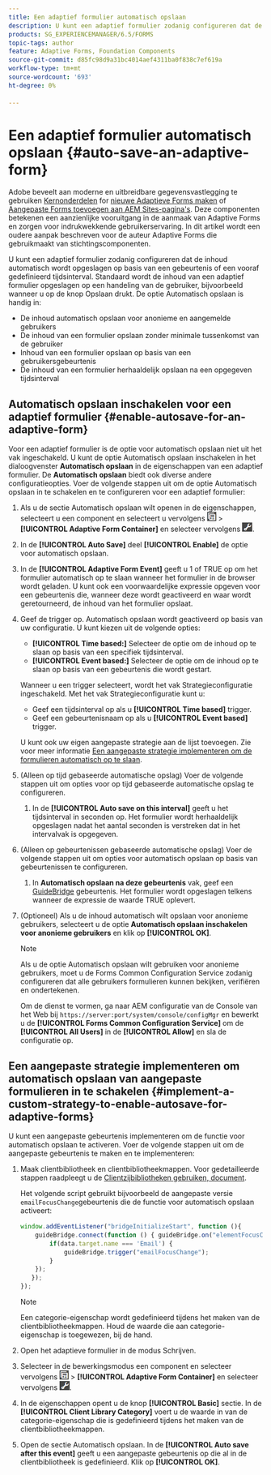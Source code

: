 ```yaml
---
title: Een adaptief formulier automatisch opslaan
description: U kunt een adaptief formulier zodanig configureren dat de inhoud automatisch wordt opgeslagen op basis van een gebeurtenis of een vooraf gedefinieerd tijdsinterval
products: SG_EXPERIENCEMANAGER/6.5/FORMS
topic-tags: author
feature: Adaptive Forms, Foundation Components
source-git-commit: d85fc98d9a31bc4014aef4311ba0f838c7ef619a
workflow-type: tm+mt
source-wordcount: '693'
ht-degree: 0%

---
```


# Een adaptief formulier automatisch opslaan {#auto-save-an-adaptive-form}

<span class="preview"> Adobe beveelt aan moderne en uitbreidbare gegevensvastlegging te gebruiken [Kernonderdelen](https://experienceleague.adobe.com/docs/experience-manager-core-components/using/adaptive-forms/introduction.html) for [nieuwe Adaptieve Forms maken](/help/forms/using/create-an-adaptive-form-core-components.md) of [Aangepaste Forms toevoegen aan AEM Sites-pagina&#39;s](/help/forms/using/create-or-add-an-adaptive-form-to-aem-sites-page.md). Deze componenten betekenen een aanzienlijke vooruitgang in de aanmaak van Adaptive Forms en zorgen voor indrukwekkende gebruikerservaring. In dit artikel wordt een oudere aanpak beschreven voor de auteur Adaptive Forms die gebruikmaakt van stichtingscomponenten. </span>

U kunt een adaptief formulier zodanig configureren dat de inhoud automatisch wordt opgeslagen op basis van een gebeurtenis of een vooraf gedefinieerd tijdsinterval. Standaard wordt de inhoud van een adaptief formulier opgeslagen op een handeling van de gebruiker, bijvoorbeeld wanneer u op de knop Opslaan drukt. De optie Automatisch opslaan is handig in:

* De inhoud automatisch opslaan voor anonieme en aangemelde gebruikers
* De inhoud van een formulier opslaan zonder minimale tussenkomst van de gebruiker
* Inhoud van een formulier opslaan op basis van een gebruikersgebeurtenis
* De inhoud van een formulier herhaaldelijk opslaan na een opgegeven tijdsinterval

## Automatisch opslaan inschakelen voor een adaptief formulier {#enable-autosave-for-an-adaptive-form}

Voor een adaptief formulier is de optie voor automatisch opslaan niet uit het vak ingeschakeld. U kunt de optie Automatisch opslaan inschakelen in het dialoogvenster **Automatisch opslaan** in de eigenschappen van een adaptief formulier. De **Automatisch opslaan** biedt ook diverse andere configuratieopties. Voer de volgende stappen uit om de optie Automatisch opslaan in te schakelen en te configureren voor een adaptief formulier:

1. Als u de sectie Automatisch opslaan wilt openen in de eigenschappen, selecteert u een component en selecteert u vervolgens ![op veldniveau](assets/field-level.png) > **[!UICONTROL Adaptive Form Container]** en selecteer vervolgens ![cmppr](assets/cmppr.png).
1. In de **[!UICONTROL Auto Save]** deel **[!UICONTROL Enable]** de optie voor automatisch opslaan.
1. In de **[!UICONTROL Adaptive Form Event]** geeft u 1 of TRUE op om het formulier automatisch op te slaan wanneer het formulier in de browser wordt geladen. U kunt ook een voorwaardelijke expressie opgeven voor een gebeurtenis die, wanneer deze wordt geactiveerd en waar wordt geretourneerd, de inhoud van het formulier opslaat.
1. Geef de trigger op. Automatisch opslaan wordt geactiveerd op basis van uw configuratie. U kunt kiezen uit de volgende opties:

   * **[!UICONTROL Time based:]** Selecteer de optie om de inhoud op te slaan op basis van een specifiek tijdsinterval.
   * **[!UICONTROL Event based:]** Selecteer de optie om de inhoud op te slaan op basis van een gebeurtenis die wordt gestart.

   Wanneer u een trigger selecteert, wordt het vak Strategieconfiguratie ingeschakeld. Met het vak Strategieconfiguratie kunt u:

   * Geef een tijdsinterval op als u **[!UICONTROL Time based]** trigger.
   * Geef een gebeurtenisnaam op als u **[!UICONTROL Event based]** trigger.

   U kunt ook uw eigen aangepaste strategie aan de lijst toevoegen. Zie voor meer informatie [Een aangepaste strategie implementeren om de formulieren automatisch op te slaan](/help/forms/using/auto-save-an-adaptive-form.md#p-implement-a-custom-strategy-to-enable-autosave-for-adaptive-forms-p).

1. (Alleen op tijd gebaseerde automatische opslag) Voer de volgende stappen uit om opties voor op tijd gebaseerde automatische opslag te configureren.

   1. In de **[!UICONTROL Auto save on this interval]** geeft u het tijdsinterval in seconden op. Het formulier wordt herhaaldelijk opgeslagen nadat het aantal seconden is verstreken dat in het intervalvak is opgegeven.

1. (Alleen op gebeurtenissen gebaseerde automatische opslag) Voer de volgende stappen uit om opties voor automatisch opslaan op basis van gebeurtenissen te configureren.

   1. In **Automatisch opslaan na deze gebeurtenis** vak, geef een [GuideBridge](https://helpx.adobe.com/aem-forms/6/javascript-api/GuideBridge.html) gebeurtenis. Het formulier wordt opgeslagen telkens wanneer de expressie de waarde TRUE oplevert.

1. (Optioneel) Als u de inhoud automatisch wilt opslaan voor anonieme gebruikers, selecteert u de optie **Automatisch opslaan inschakelen voor anonieme gebruikers** en klik op **[!UICONTROL OK]**.

   >[!NOTE]
   >
   >Als u de optie Automatisch opslaan wilt gebruiken voor anonieme gebruikers, moet u de Forms Common Configuration Service zodanig configureren dat alle gebruikers formulieren kunnen bekijken, verifiëren en ondertekenen.
   >
   >Om de dienst te vormen, ga naar AEM configuratie van de Console van het Web bij `https://server:port/system/console/configMgr` en bewerkt u de **[!UICONTROL Forms Common Configuration Service]** om de **[!UICONTROL All Users]** in de **[!UICONTROL Allow]** en sla de configuratie op.

## Een aangepaste strategie implementeren om automatisch opslaan van aangepaste formulieren in te schakelen {#implement-a-custom-strategy-to-enable-autosave-for-adaptive-forms}

U kunt een aangepaste gebeurtenis implementeren om de functie voor automatisch opslaan te activeren. Voer de volgende stappen uit om de aangepaste gebeurtenis te maken en te implementeren:

1. Maak clientbibliotheek en clientbibliotheekmappen. Voor gedetailleerde stappen raadpleegt u de [Clientzijbibliotheken gebruiken, document](/help/sites-developing/clientlibs.md).

   Het volgende script gebruikt bijvoorbeeld de aangepaste versie `emailFocusChange`gebeurtenis die de functie voor automatisch opslaan activeert:

   ```javascript
   window.addEventListener("bridgeInitializeStart", function (){
       guideBridge.connect(function () { guideBridge.on("elementFocusChanged", function (event,data) {
           if(data.target.name === 'Email') {
               guideBridge.trigger("emailFocusChange");
           }
       });
      });
   });
   ```

   >[!NOTE]
   >
   >Een categorie-eigenschap wordt gedefinieerd tijdens het maken van de clientbibliotheekmappen. Houd de waarde die aan categorie-eigenschap is toegewezen, bij de hand.

1. Open het adaptieve formulier in de modus Schrijven.

1. Selecteer in de bewerkingsmodus een component en selecteer vervolgens ![op veldniveau](assets/field-level.png) > **[!UICONTROL Adaptive Form Container]** en selecteer vervolgens ![cmppr](assets/cmppr.png).
1. In de eigenschappen opent u de knop **[!UICONTROL Basic]** sectie. In de **[!UICONTROL Client Library Category]** voert u de waarde in van de categorie-eigenschap die is gedefinieerd tijdens het maken van de clientbibliotheekmappen.
1. Open de sectie Automatisch opslaan. In de **[!UICONTROL Auto save after this event]** geeft u een aangepaste gebeurtenis op die al in de clientbibliotheek is gedefinieerd. Klik op **[!UICONTROL OK]**.
